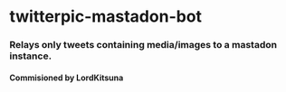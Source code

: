# twitterpic-mastadon-bot

### Relays only tweets containing media/images to a mastadon instance.

#### Commisioned by LordKitsuna
